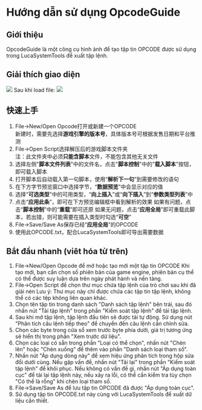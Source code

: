 ﻿# Hướng dẫn sử dụng OpcodeGuide
## Giới thiệu
OpcodeGuide là một công cụ hình ảnh để tạo tập tin OPCODE được sử dụng trong LucaSystemTools để xuất tập lệnh.
## Giải thích giao diện
![](./../pic/s1.png)
Sau khi load file:
![](./../pic/s2.png)
## 快速上手

1. File->New/Open Opcode打开或新建一个OPCODE  
    新建时，需要先选择**游戏引擎的版本号**，具体版本号可根据发售日期和平台推测
2. File->Open Script选择解压后的游戏脚本文件夹  
    注：此文件夹中必须**只能含脚本**文件，不能包含其他无关文件
3. 选择左侧"**脚本文件列表**"中的文件名，点击"**脚本控制**"中的"**载入脚本**"按钮，即可载入脚本
4. 打开脚本后自动载入第一句脚本，使用“**解析下一句**”到需要修改的语句
5. 在下方字节预览窗口中选择字节，“**数据预览**”中会显示对应的值
6. 选择“**可选类型**”中的可用类型，“**向上插入**”或“**向下插入**”到“**参数类型列表**”中
7. 点击“**应用此条**”，即可在下方预览编辑框中看到解析的效果
    如果有问题，点击“**脚本控制**”中的“**重载**”即可还原
    如果无问题，点击“**应用全局**”即可重载此脚本，若出错，则可能需要在插入类型时勾选“**可空**”
9. File->Save/Save As保存已经“**应用全局**”的OPCODE
9. 使用此OPCODE.txt，配合LucaSystemTools即可导出需要数据
## Bắt đầu nhanh (viêt hóa từ trên)
1. File->New/Open Opcode để mở hoặc tạo mới một tập tin OPCODE
    Khi tạo mới, bạn cần chọn số phiên bản của game engine, phiên bản cụ thể có thể được suy luận dựa trên ngày phát hành và nền tảng.
2. File->Open Script để chọn thư mục chứa tập lệnh của trò chơi sau khi đã giải nén
    Lưu ý: Thư mục này chỉ được chứa các tập tin tập lệnh, không thể có các tệp không liên quan khác.
3. Chọn tên tập tin trong danh sách "Danh sách tập lệnh" bên trái, sau đó nhấn nút "Tải tập lệnh" trong phần "Kiểm soát tập lệnh" để tải tập lệnh.
4. Sau khi mở tập lệnh, tập lệnh đầu tiên sẽ được tải tự động. Sử dụng nút "Phân tích câu lệnh tiếp theo" để chuyển đến câu lệnh cần chỉnh sửa.
5. Chọn các byte trong cửa sổ xem trước byte phía dưới, giá trị tương ứng sẽ hiển thị trong phần "Xem trước dữ liệu".
6. Chọn các loại có sẵn trong phần "Loại có thể chọn", nhấn nút "Chèn lên" hoặc "Chèn xuống" để thêm vào phần "Danh sách loại tham số".
7. Nhấn nút "Áp dụng dòng này" để xem hiệu ứng phân tích trong hộp sửa đổi dưới cùng.
    Nếu gặp vấn đề, nhấn nút "Tải lại" trong phần "Kiểm soát tập lệnh" để khôi phục.
    Nếu không có vấn đề gì, nhấn nút "Áp dụng toàn cục" để tải lại tập lệnh này, nếu xảy ra lỗi, có thể cần kiểm tra tùy chọn "Có thể là rỗng" khi chèn loại tham số.
8. File->Save/Save As để lưu tập tin OPCODE đã được "Áp dụng toàn cục".
9. Sử dụng tập tin OPCODE.txt này cùng với LucaSystemTools để xuất dữ liệu cần thiết.
